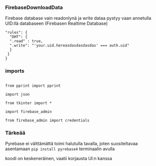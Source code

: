 ### FirebaseDownloadData

Firebase database vain readonlynä ja write dataa pystyy vaan annetulla UID:llä databaseen (Firebasen Realtime Database)
  
  

  
```{ 
"rules": {
  "DHT": {
  ".read" : true,
  ".write": "'your.uid.hereasdasdasdasdas' === auth.uid"
  }
 }
}
```  
  



### imports
```import pyrebase
  
from pprint import pprint
  
import json
  
from tkinter import *
  
import firebase_admin
  
from firebase_admin import credentials
```
  
### Tärkeää
  
Pyrebase ei välttämättä toimi halutulla tavalla, joten suositeltavaa asentamaan `pip install pyrebase4` terminaalin avulla
  
koodi on keskeneräinen, vaatii korjausta UI:n kanssa
